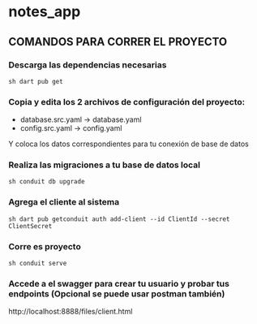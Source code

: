 # notes_app

## COMANDOS PARA CORRER EL PROYECTO

### Descarga las dependencias necesarias

`sh
  dart pub get`

### Copia y edita los 2 archivos de configuración del proyecto:

- database.src.yaml -> database.yaml
- config.src.yaml -> config.yaml

Y coloca los datos correspondientes para tu conexión de base de datos

### Realiza las migraciones a tu base de datos local

`sh
  conduit db upgrade`

### Agrega el cliente al sistema

`sh
  dart pub getconduit auth add-client --id ClientId --secret ClientSecret`

### Corre es proyecto

`sh
  conduit serve`

### Accede a el swagger para crear tu usuario y probar tus endpoints (Opcional se puede usar postman también)

http://localhost:8888/files/client.html
